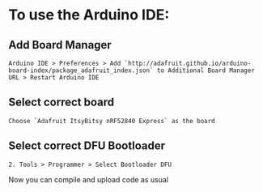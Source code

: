 # To use the Arduino IDE:
## Add Board Manager
    Arduino IDE > Preferences > Add `http://adafruit.github.io/arduino-board-index/package_adafruit_index.json` to Additional Board Manager URL > Restart Arduino IDE
## Select correct board
    Choose `Adafruit ItsyBitsy nRF52840 Express` as the board
## Select correct DFU Bootloader
    2. Tools > Programmer > Select Bootloader DFU

Now you can compile and upload code as usual